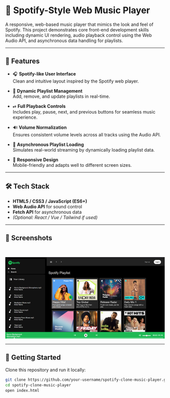 # 🎵 Spotify-Style Web Music Player

A responsive, web-based music player that mimics the look and feel of Spotify. This project demonstrates core front-end development skills including dynamic UI rendering, audio playback control using the Web Audio API, and asynchronous data handling for playlists.

---

## 📌 Features

- 🎧 **Spotify-like User Interface**  
  Clean and intuitive layout inspired by the Spotify web player.

- 📂 **Dynamic Playlist Management**  
  Add, remove, and update playlists in real-time.

- ⏯ **Full Playback Controls**  
  Includes play, pause, next, and previous buttons for seamless music experience.

- 🔊 **Volume Normalization**  
  Ensures consistent volume levels across all tracks using the Audio API.

- 🔄 **Asynchronous Playlist Loading**  
  Simulates real-world streaming by dynamically loading playlist data.

- 📱 **Responsive Design**  
  Mobile-friendly and adapts well to different screen sizes.

---

## 🛠️ Tech Stack

- **HTML5 / CSS3 / JavaScript (ES6+)**
- **Web Audio API** for sound control
- **Fetch API** for asynchronous data
- *(Optional: React / Vue / Tailwind if used)*

---

## 📸 Screenshots


<br>
<p align="center">
  <img src="home.png" width="600" />
</p>

---

## 🚀 Getting Started

Clone this repository and run it locally:

```bash
git clone https://github.com/your-username/spotify-clone-music-player.git
cd spotify-clone-music-player
open index.html
